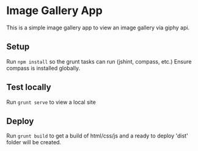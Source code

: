 # Image Gallery App

This is a simple image gallery app to view an image gallery via giphy api.

## Setup

Run `npm install` so the grunt tasks can run (jshint, compass, etc.)
Ensure compass is installed globally.

## Test locally

Run `grunt serve` to view a local site

## Deploy

Run `grunt build` to get a build of html/css/js and a ready to deploy 'dist' folder will be created.

